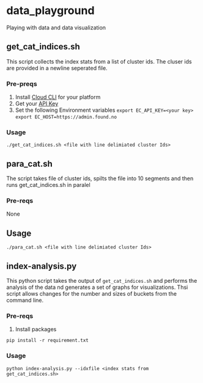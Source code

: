 # data_playground
Playing with data and data visualization

## get_cat_indices.sh
This script collects the index stats from a list of cluster ids. The cluser ids are provided in a newline seperated file.


### Pre-preqs

1. Install [Cloud CLI](https://github.com/elastic/cloud-cli) for your platform
1. Get your [API Key](https://admin.found.no/keys)
1. Set the following Environment variables
   `export EC_API_KEY=<your key>`
   `export EC_HOST=https://admin.found.no`

### Usage
```
./get_cat_indices.sh <file with line delimiated cluster Ids>
```

## para_cat.sh
The script takes file of cluster ids, spilts the file into 10 segments and then runs get_cat_indices.sh in paralel

### Pre-reqs
None

## Usage
```
./para_cat.sh <file with line delimiated cluster Ids>
```

## index-analysis.py
This python script takes the output of `get_cat_indices.sh` and performs the analysis of the data nd generates a set of graphs for visualizations. Thsi script allows changes for the number and sizes of buckets from the command line.

### Pre-reqs

1. Install packages
```
pip install -r requirement.txt
```

### Usage
```
python index-analysis.py --idxfile <index stats from get_cat_indices.sh> 
```
